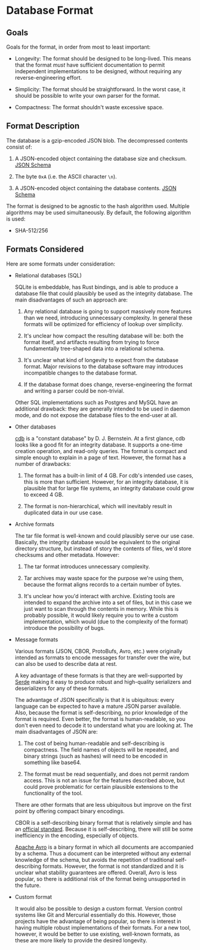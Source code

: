 # Database Format

## Goals

Goals for the format, in order from most to least important:

  * Longevity: The format should be designed to be long-lived. This
    means that the format *must* have sufficient documentation to
    permit independent implementations to be designed, without
    requiring any reverse-engineering effort.

  * Simplicity: The format should be straightforward. In the worst
    case, it should be possible to write your own parser for the
    format.

  * Compactness: The format shouldn't waste excessive space.

## Format Description

The database is a gzip-encoded JSON blob. The decompressed contents
consist of:

 1. A JSON-encoded object containing the database size and
    checksum. [JSON Schema](schema/checksum.json)

 2. The byte `0xA` (i.e. the ASCII character `\n`).

 3. A JSON-encoded object containing the database contents.
    [JSON Schema](schema/database.json)

The format is designed to be agnostic to the hash algorithm
used. Multiple algorithms may be used simultaneously. By default, the
following algorithm is used:

  * SHA-512/256

## Formats Considered

Here are some formats under consideration:

  * Relational databases (SQL)

    SQLite is embeddable, has Rust bindings, and is able to produce a
    database file that could plausibly be used as the integrity
    database. The main disadvantages of such an approach are:

     1. Any relational database is going to support massively more
        features than we need, introducing unnecessary complexity. In
        general these formats will be optimized for efficiency of
        lookup over simplicity.

     2. It's unclear how compact the resulting database will be: both
        the format itself, and artifacts resulting from trying to
        force fundamentally tree-shaped data into a relational schema.

     3. It's unclear what kind of longevity to expect from the
        database format. Major revisions to the database software may
        introduces incompatible changes to the database format.

     4. If the database format does change, reverse-engineering the
        format and writing a parser could be non-trivial.

    Other SQL implementations such as Postgres and MySQL have an
    additional drawback: they are generally intended to be used in
    daemon mode, and do not expose the database files to the end-user
    at all.

  * Other databases

    [cdb](https://cr.yp.to/cdb.html) is a "constant database" by
    D. J. Bernstein. At a first glance, cdb looks like a good fit for
    an integrity database. It supports a one-time creation operation,
    and read-only queries. The format is compact and simple enough to
    explain in a page of text. However, the format has a number of
    drawbacks:

      1. The format has a built-in limit of 4 GB. For cdb's intended
         use cases, this is more than sufficient. However, for an
         integrity database, it is plausible that for large file
         systems, an integrity database could grow to exceed 4 GB.

      2. The format is non-hierarchical, which will inevitably result
         in duplicated data in our use case.

  * Archive formats

    The tar file format is well-known and could plausibly serve our
    use case. Basically, the integrity database would be equivalent to
    the original directory structure, but instead of story the
    contents of files, we'd store checksums and other
    metadata. However:

     1. The tar format introduces unnecessary complexity.

     2. Tar archives may waste space for the purpose we're using them,
        because the format aligns records to a certain number of
        bytes.

     3. It's unclear how you'd interact with archive. Existing tools
        are intended to expand the archive into a set of files, but in
        this case we just want to scan through the contents in
        memory. While this is probably possible, it would likely
        require you to write a custom implementation, which would (due
        to the complexity of the format) introduce the possibility of
        bugs.

  * Message formats

    Various formats (JSON, CBOR, ProtoBufs, Avro, etc.) were
    originally intended as formats to encode messages for transfer
    over the wire, but can also be used to describe data at rest.

    A key advantage of these formats is that they are well-supported
    by [Serde](https://github.com/serde-rs/serde) making it easy to
    produce robust and high-quality serializers and deserializers for
    any of these formats.

    The advantage of JSON specifically is that it is
    ubiquitous: every language can be expected to have a mature JSON
    parser available. Also, because the format is self-describing, no
    prior knowledge of the format is required. Even better, the format
    is human-readable, so you don't even need to decode it to
    understand what you are looking at. The main disadvantages of JSON
    are:

      1. The cost of being human-readable and self-describing is
         compactness. The field names of objects will be repeated, and
         binary strings (such as hashes) will need to be encoded in
         something like base64.

      2. The format must be read sequentially, and does not permit
         random access. This is not an issue for the features
         described above, but could prove problematic for certain
         plausible extensions to the functionality of the tool.

    There are other formats that are less ubiquitous but improve on
    the first point by offering compact binary encodings.

    CBOR is a self-describing binary format that is relatively simple
    and has an [official standard](http://cbor.io/). Because it is
    self-describing, there will still be some inefficiency in the
    encoding, especially of objects.

    [Apache Avro](https://avro.apache.org/) is a binary format in
    which all documents are accompanied by a schema. Thus a document
    can be interpreted without any external knowledge of the schema,
    but avoids the repetition of traditional self-describing
    formats. However, the format is not standardized and it is unclear
    what stability guarantees are offered. Overall, Avro is less
    popular, so there is additional risk of the format being
    unsupported in the future.

  * Custom format

    It would also be possible to design a custom format. Version
    control systems like Git and Mercurial essentially do
    this. However, those projects have the advantage of being popular,
    so there is interest in having multiple robust implementations of
    their formats. For a new tool, however, it would be better to use
    existing, well-known formats, as these are more likely to provide
    the desired longevity.

